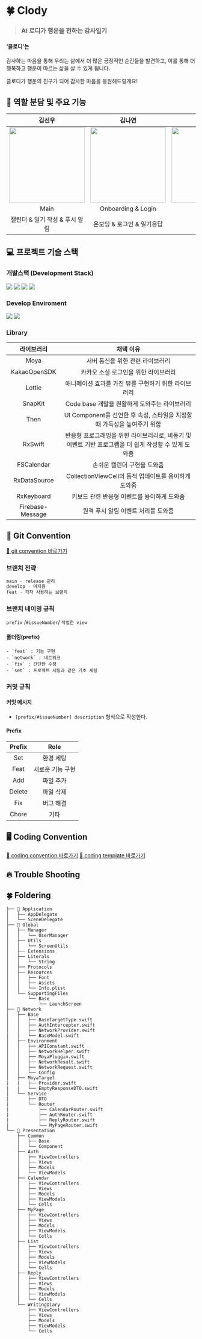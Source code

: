 # 🍀 Clody
> ### AI 로디가 행운을 전하는 감사일기
#### ‘클로디'는
감사하는 마음을 통해 우리는 삶에서 더 많은 긍정적인 순간들을 발견하고,
이를 통해 더 행복하고 행운이 따르는 삶을 살 수 있게 됩니다.

클로디가 행운의 친구가 되어 감사한 마음을 응원해드릴게요!

## 🍎 역할 분담 및 주요 기능
| 김선우 | 김나연 | 오서영 |
| :--------: | :--------: | :--------: |
| <img src="https://github.com/user-attachments/assets/16bbe76f-981f-4961-a21b-92468a7edc75" width="200px"/>  | <img src="https://github.com/user-attachments/assets/3b8a3767-8085-4743-945a-52806f412c1b" width="200px"/> | <img src="https://github.com/user-attachments/assets/ea6c4236-a1f0-42cb-adc7-22040cb7ab9d" width="200px"/> | 
| Main | Onboarding & Login | MyPage | 
| 캘린더 & 일기 작성 & 푸시 알림 | 온보딩 & 로그인 & 일기응답 | 마이페이지 |

## 💻 프로젝트 기술 스택
### 개발스택 (Development Stack)
<img src="https://img.shields.io/badge/Swift-F05138?style=flat-square&logo=Swift&logoColor=white"/> <img src="https://img.shields.io/badge/iOS-000000?style=flat-square&logo=ios&logoColor=white"/> <img src="https://img.shields.io/badge/RxSwift-228822?style=flat-square&logo=reactiveX&logoColor=white"/> <img src="https://img.shields.io/badge/MVVM-ff1111?style=flat-square&logo=ios&logoColor=white"/>

### Develop Enviroment 
<img src="https://img.shields.io/badge/xcode 15.1-147EFB?style=flat-square&logo=Xcode&logoColor=white"/> <img src="https://img.shields.io/badge/iOS 15.0-000000?style=flat-square&logo=ios&logoColor=white"/>

### Library
|라이브러리|채택 이유|
|:---:|:---:|
| Moya |	서버 통신을 위한 관련 라이브러리 |
| KakaoOpenSDK |	카카오 소셜 로그인을 위한 라이브러리 |
| Lottie |	애니메이션 효과를 가진 뷰를 구현하기 위한 라이브러리 |
| SnapKit |	Code base 개발을 원활하게 도와주는 라이브러리 |
| Then |	UI Component를 선언한 후 속성, 스타일을 지정할 때 가독성을 높여주기 위함 |
| RxSwift |	반응형 프로그래밍을 위한 라이브러리로, 비동기 및 이벤트 기반 프로그램을 더 쉽게 작성할 수 있게 도와줌 |
| FSCalendar |	손쉬운 캘린더 구현을 도와줌 |
| RxDataSource |	CollectionViewCell의 동적 업데이트를 용이하게 도와줌 |
| RxKeyboard |	키보드 관련 반응형 이벤트를 용이하게 도와줌 |
| Firebase-Message |	원격 푸시 알림 이벤트 처리를 도와줌 |

## 📌 Git Convention
[🚀 git convention 바로가기](https://github.com/Team-Clody/Clody_iOS/wiki/Clody_iOS_git-Convention)

### 브랜치 전략
```swift
main - release 관리 
develop - 머지용
feat - 각자 사용하는 브랜치
```
### 브랜치 네이밍 규칙
`prefix` /`#issueNumber`/ `작업한 view`
#### 폴더링(prefix)
    - `feat` : 기능 구현
    - `network` : 네트워크
    - `fix` : 간단한 수정
    - `set` : 프로젝트 세팅과 같은 기초 세팅
### 커밋 규칙
#### 커밋 메시지
- `[prefix/#issueNumber] description` 형식으로 작성한다.
#### Prefix
|Prefix|Role|
|:---:|:---:|
|Set| 환경 세팅 |
|Feat| 새로운 기능 구현|
|Add| 파일 추가 |
|Delete| 파일 삭제 |
|Fix| 버그 해결 |
|Chore| 기타 |

## 🖥️ Coding Convention
[🚀 coding convention 바로가기](https://github.com/Team-Clody/Clody_iOS/wiki/Clody_iOS_Coding-Convention)
[🚀 coding template 바로가기](https://github.com/Team-Clody/Clody_iOS/wiki/Clody_iOS_Coding-Template)

## 🔥 Trouble Shooting

## 🍀 Foldering

```
├── 📁 Application
│   ├── AppDelegate
│   └── SceneDelegate
├── 📁 Global
│   ├── Manager
│   │   └── UserManager
│   ├── Utils
│   │   └── ScreenUtils
│   ├── Extensions
│   ├── Literals
│   │   └── String
│   ├── Protocols
│   ├── Resources
│   │   ├── Font
│   │   ├── Assets
│   │   └── Info.plist
│   └── SupportingFiles
│       └── Base
│           └── LaunchScreen
├── 📁 Network
│   ├── Base
│   │   ├── BaseTargetType.swift
│   │   ├── AuthIntercepter.swift
│   │   ├── NetworkProvider.swift
|   |   └── BaseModel.swift
│   ├── Environment
│   │   ├── APIConstant.swift
│   │   ├── NetworkHelper.swift
│   │   ├── MoyaPluggin.swift
│   │   ├── NetworkResult.swift
│   │   ├── NetworkRequest.swift
│   │   └── Config
│   ├── MoyaTarget
|   |   ├── Provider.swift
|   |   └── EmptyResponseDTO.swift
│   └── Service
|       ├── DTO
|       └── Router
|           ├── CalendarRouter.swift
|           ├── AuthRouter.swift
|           ├── ReplyRouter.swift
|           └── MyPageRouter.swift
└── 📁 Presentation 
    ├── Common
    │   ├── Base
    │   └── Component
    ├── Auth
    │   ├── ViewControllers
    │   ├── Views
    │   ├── Models
    │   └── ViewModels
    ├── Calendar
    │   ├── ViewControllers
    │   ├── Views
    │   ├── Models
    │   ├── ViewModels
    │   └── Cells
    ├── MyPage
    │   ├── ViewControllers
    │   ├── Views
    │   ├── Models
    │   ├── ViewModels
    │   └── Cells
    ├── List
    │   ├── ViewControllers
    │   ├── Views
    │   ├── Models
    │   ├── ViewModels
    │   └── Cells
    ├── Reply
    │   ├── ViewControllers
    │   ├── Views
    │   ├── Models
    │   ├── ViewModels
    │   └── Cells
    └── WritingDiary
        ├── ViewControllers
        ├── Views
        ├── Models
        ├── ViewModels
        └── Cells
```
